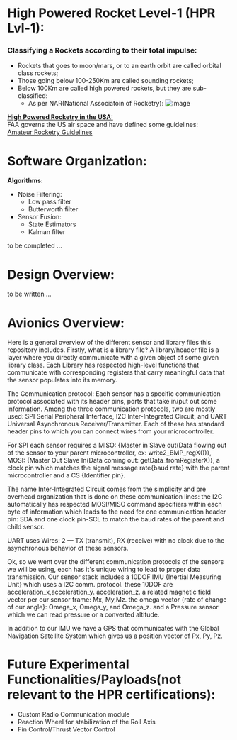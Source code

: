 # High Powered Rocket Level-1 (HPR Lvl-1):


### Classifying a Rockets according to their total impulse:
- Rockets that goes to moon/mars, or to an earth orbit are called orbital class rockets;
- Those going below 100-250Km are called sounding rockets;
- Below 100Km are called high powered rockets, but they are sub-classified:<br>
  - As per NAR(National Associatoin of Rocketry):
![image](https://github.com/yup-VARUN/L1Rocket/assets/110617721/90c8edc8-8cfb-430f-9047-7eff27ad1070)

<u>__High Powered Rocketry in the USA:__</u><br>
FAA governs the US air space and have defined some guidelines:<br>
[Amateur Rocketry Guidelines](https://www.faa.gov/air_traffic/publications/atpubs/pham_html/chap31_section_1.html#:~:text=Class%202%20%2D%20a%20high%20power,pound%2Dseconds)


# Software Organization:
__Algorithms:__
- Noise Filtering:
  - Low pass filter
  - Butterworth filter
- Sensor Fusion:
  - State Estimators
  - Kalman filter

to be completed ...

# Design Overview:
to be written ...

# Avionics Overview:
  Here is a general overview of the different sensor and library files this repository includes. Firstly, what is a library file? A library/header file is a layer where you directly communicate with a given object of some given library class. Each Library has respected high-level functions that communicate with corresponding registers that carry meaningful data that the sensor populates into its memory. 

  The Communication protocol: Each sensor has a specific communication protocol associated with its header pins, ports that take in/put out some information. Among the three communication protocols, two are mostly used: SPI Serial Peripheral Interface, I2C Inter-Integrated Circuit, and UART Universal Asynchronous Receiver/Transmitter. Each of these has standard header pins to which you can connect wires from your microcontroller. 
  
  For SPI each sensor requires a MISO: {Master in Slave out(Data flowing out of the sensor to your parent microcontroller, ex: write2_BMP_regX())}, MOSI: {Master Out Slave In(Data coming out: getData_fromRegisterX)}, a clock pin which matches the signal message rate{baud rate} with the parent microcontroller and a CS {Identifier pin}.

  The name Inter-Integrated Circuit comes from the simplicity and pre overhead organization that is done on these communication lines: the I2C automatically has respected MOSI/MISO command specifiers within each byte of information which leads to the need for one communication header pin: SDA and one clock pin-SCL to match the baud rates of the parent and child sensor.

  UART uses Wires: 2 — TX (transmit), RX (receive) with no clock due to the asynchronous behavior of these sensors.

  Ok, so we went over the different communication protocols of the sensors we will be using, each has it's unique wiring to lead to proper data transmission. Our sensor stack includes a 10DOF IMU {Inertial Measuring Unit} which uses a I2C comm. protocol. these 10DOF are acceleration_x,acceleration_y. acceleration_z. a related magnetic field vector per our sensor frame: Mx, My,Mz. the omega vector {rate of change of our angle}: Omega_x, Omega_y, and Omega_z. and a Pressure sensor which we can read pressure or a converted altitude. 

  In addition to our IMU we have a GPS that communicates with the Global Navigation Satellite System which gives us a position vector of Px, Py, Pz.
  

# Future Experimental Functionalities/Payloads(not relevant to the HPR certifications):
- Custom Radio Communication module
- Reaction Wheel for stabilization of the Roll Axis
- Fin Control/Thrust Vector Control


<!-- ## Depricated Gameplan:
Step 1: Shortlist all of the sensors, actuators, microcontrollers, and other hardware components that would be the perfect fit for the given problem statement.<br>
Step 2: Come up with a schematic.<br>
Step 3: Write the program for each individual component.<br>
Step 4: Test all those individual parts of codes with the microcontroller on the breadboard or in the Proteus Software.<br>
Step 5: Integrate all those components together.<br>
Step 6: Perform tests.<br>
Step 7: Design a nice board, and route all the copper traces onto a PCB of the right size and shape.<br>
Step 8: Get the PCB manufactured, or manufacture it yourself.<br>
Step 9: Solder everything together.<br>

## Avionics Goals to be accomplished:
- Sensor Calibration,
- Test and initiate the telemetry and share the data through telemetry,
- Final Health checkup & report over telemetry("say ready for launch if everything is responding as it should"),
- Ignition Sequence: <br>
  - Check if the rocket is upright.<br>
  - Start logging the raw data from all sensors in the Flash memory chip.<br>
  - Buzzer n Light flash for Launch Alert. <br>
  - Update the IMU reference. <br>
  - Start the Camera Recording. <br>
  - Listen for the final confirmation signal over the Telemetry. <br>
  - Set the ignition charges to "HIGH" for 4 seconds.
- Determine the Altitude of the rocket in real time using: <br>
  - IMU(accelerometer + gyroscope) Data | Medium Low Pass Filter<br> 
  - Pressure Sensor Data | Aggressive Low Pass Filter<br>
  - GPS Z axis Data | Medium Low Pass Filter<br>
  - Convert all of the cleaned signals into Height<br>
  - Convert all of those heights into a single height using the Kalman Filter Algorithm for fusing multiple different sensors.
- Detect the apogee with the variation in height,
- Eject the parachute,
- Data logging(save the sensor locally on the flight computer),
- Location sensing,
- Landing detection,
- Stop the Camera Recording after 5 seconds,
- Send the location through the LoRa module,
- Write all of the data from flash chips to SD Card,
- Activate the buzzer after some delay. 

## Components Specifications:
__Rocket Motor:__
- Class I Rocket Motor

__Sensors:__
- Pressure Sensor: ~~BMP280 (deprecated)~~ [BMP390](https://www.adafruit.com/product/4816) | For altitude
- Accelerometer & Gyroscope: MPU6050 | For Navigation (inertial measurement unit)
- GPS Module: NEO-6M | For location sensing
- Magnetometer: GY-273 | For orientation sensing
- Camera Module: Raspberry Pi Camera Module 3 - 12MP 120 Degree | For capturing the video footage

__Signal Receiver & Transmitters:__
- nRF24
- LoRa Module


__Pyro Channels:__
- MOSFETs
- 900mAh LiPo Battery by Apogee (Model:09204)

__Microcontroller:__
- ATmega328P (deprecated)
- [ATmega328PB](https://www.microchip.com/en-us/product/atmega328pb)

__Memory:__
- Flash memory chip: FLASH - NOR Memory IC 256Mbit SPI - Quad I/O 133 MHz 16-SOIC | Storing the data reliably(soldered connections), quickly(133 MHz)
- SD card, for easier data recovery & redundancy. -->


